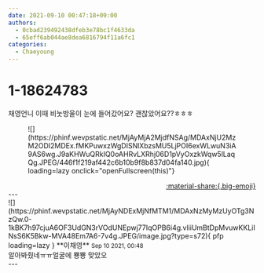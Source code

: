```yaml
---
date: 2021-09-10 00:47:18+09:00
authors:
  - 0cbad239492438dfeb3e78bc1f4633da
  - 65eff6ab044ae8dea6816794f11a6fc1
categories:
  - Chaeyoung
---
```


# 1-18624783

<div class="post-container" markdown="1">
<div class="content-container md-sidebar__scrollwrap" markdown="1">

채영언니 이때 비눗방울이 눈에 들어갔어요? 괜찮았어요??ㅎㅎㅎ
<figure markdown="1">
![](https://phinf.wevpstatic.net/MjAyMjA2MjdfNSAg/MDAxNjU2MzM2ODI2MDEx.fMKPuwxzWgDISNlXbzsMU5LjPOI6exWLwuN3iA9AS6wg.J9aKHWuQRkIQ0oAHRvLXRhj06D1pVyOxzkWqw5lLaqQg.JPEG/446f1f219af442c6b10b9f8b837d04fa140.jpg){ loading=lazy onclick="openFullscreen(this)"}
</figure>


</div>
</div>

<div style="text-align: right;" markdown="1">
<a href="https://weverse.io/fromis9/fanpost/1-18624783" style="text-align: right;">:material-share:{.big-emoji}</a>
</div>
---

<div class="comments-container md-sidebar__scrollwrap" markdown="1">
<div class="comment" markdown="1">
<div class='id-container' markdown="1">
![](https://phinf.wevpstatic.net/MjAyNDExMjNfMTM1/MDAxNzMyMzUyOTg3NzQw.0-1kBK7h97cjuA6OF3UdGN3rVOdUNEpwj77IqOPB6i4g.vliiUmBtDpMvuwKKLiINsS6K5Bkw-MVA48Em7A6-7v4g.JPEG/image.jpg?type=s72){ pfp loading=lazy }
**<span class="artist">이채영</span>** <small>Sep 10 2021, 00:48</small><br>
</div>
<div class='comment-body' markdown="1">
알아봐줬네ㅠㅠ얼굴에 뿅뿅 맞았오
</div>
</div>
</div>
---
